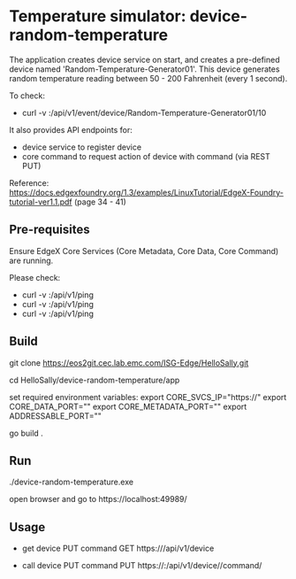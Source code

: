 # Temperature simulator: device-random-temperature

The application creates device service on start, and creates a pre-defined device named 'Random-Temperature-Generator01'. This device generates random temperature reading between 50 - 200 Fahrenheit (every 1 second).

To check:
- curl -v <core-svcs-ip>:<core-data-port>/api/v1/event/device/Random-Temperature-Generator01/10

It also provides API endpoints for:
- device service to register device
- core command to request action of device with command (via REST PUT) 



Reference: https://docs.edgexfoundry.org/1.3/examples/LinuxTutorial/EdgeX-Foundry-tutorial-ver1.1.pdf (page 34 - 41)


## Pre-requisites

Ensure EdgeX Core Services (Core Metadata, Core Data, Core Command) are running.

Please check:
- curl -v <core-svcs-ip>:<core-data-port>/api/v1/ping
- curl -v <core-svcs-ip>:<core-metadata-port>/api/v1/ping
- curl -v <core-svcs-ip>:<core-command-port>/api/v1/ping

## Build

git clone https://eos2git.cec.lab.emc.com/ISG-Edge/HelloSally.git

cd HelloSally/device-random-temperature/app

set required environment variables:
export CORE_SVCS_IP="https://<core-svcs>"
export CORE_DATA_PORT="<core-data-port>"
export CORE_METADATA_PORT="<core-metadata-port>"
export ADDRESSABLE_PORT="<addressable-port>"

go build .

## Run

./device-random-temperature.exe

open browser and go to https://localhost:49989/

## Usage

- get device PUT command
GET  https://<core-svcs-ip>/api/v1/device

- call device PUT command
PUT  https://<core-svcs-ip>:<core-command-port>/api/v1/device/<device-id>/command/<command-id>
